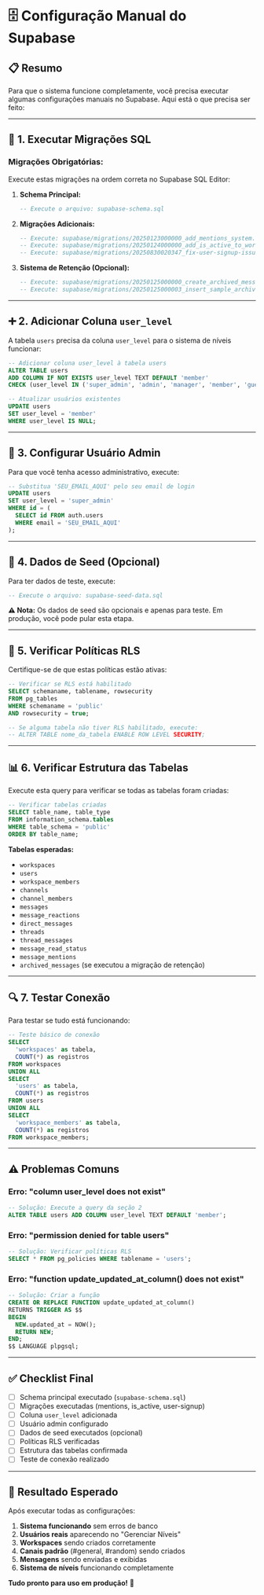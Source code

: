 # 🗄️ Configuração Manual do Supabase

## **📋 Resumo**

Para que o sistema funcione completamente, você precisa executar algumas configurações manuais no Supabase. Aqui está o que precisa ser feito:

---

## **🔧 1. Executar Migrações SQL**

### **Migrações Obrigatórias:**
Execute estas migrações na ordem correta no Supabase SQL Editor:

1. **Schema Principal:**
   ```sql
   -- Execute o arquivo: supabase-schema.sql
   ```

2. **Migrações Adicionais:**
   ```sql
   -- Execute: supabase/migrations/20250123000000_add_mentions_system.sql
   -- Execute: supabase/migrations/20250124000000_add_is_active_to_workspaces.sql
   -- Execute: supabase/migrations/20250830020347_fix-user-signup-issues.sql
   ```

3. **Sistema de Retenção (Opcional):**
   ```sql
   -- Execute: supabase/migrations/20250125000000_create_archived_messages_table.sql
   -- Execute: supabase/migrations/20250125000003_insert_sample_archived_messages_simple.sql
   ```

---

## **➕ 2. Adicionar Coluna `user_level`**

A tabela `users` precisa da coluna `user_level` para o sistema de níveis funcionar:

```sql
-- Adicionar coluna user_level à tabela users
ALTER TABLE users 
ADD COLUMN IF NOT EXISTS user_level TEXT DEFAULT 'member' 
CHECK (user_level IN ('super_admin', 'admin', 'manager', 'member', 'guest', 'banned'));

-- Atualizar usuários existentes
UPDATE users 
SET user_level = 'member' 
WHERE user_level IS NULL;
```

---

## **👤 3. Configurar Usuário Admin**

Para que você tenha acesso administrativo, execute:

```sql
-- Substitua 'SEU_EMAIL_AQUI' pelo seu email de login
UPDATE users 
SET user_level = 'super_admin' 
WHERE id = (
  SELECT id FROM auth.users 
  WHERE email = 'SEU_EMAIL_AQUI'
);
```

---

## **🌱 4. Dados de Seed (Opcional)**

Para ter dados de teste, execute:

```sql
-- Execute o arquivo: supabase-seed-data.sql
```

**⚠️ Nota:** Os dados de seed são opcionais e apenas para teste. Em produção, você pode pular esta etapa.

---

## **🔐 5. Verificar Políticas RLS**

Certifique-se de que estas políticas estão ativas:

```sql
-- Verificar se RLS está habilitado
SELECT schemaname, tablename, rowsecurity 
FROM pg_tables 
WHERE schemaname = 'public' 
AND rowsecurity = true;

-- Se alguma tabela não tiver RLS habilitado, execute:
-- ALTER TABLE nome_da_tabela ENABLE ROW LEVEL SECURITY;
```

---

## **📊 6. Verificar Estrutura das Tabelas**

Execute esta query para verificar se todas as tabelas foram criadas:

```sql
-- Verificar tabelas criadas
SELECT table_name, table_type 
FROM information_schema.tables 
WHERE table_schema = 'public' 
ORDER BY table_name;
```

**Tabelas esperadas:**
- `workspaces`
- `users`
- `workspace_members`
- `channels`
- `channel_members`
- `messages`
- `message_reactions`
- `direct_messages`
- `threads`
- `thread_messages`
- `message_read_status`
- `message_mentions`
- `archived_messages` (se executou a migração de retenção)

---

## **🔍 7. Testar Conexão**

Para testar se tudo está funcionando:

```sql
-- Teste básico de conexão
SELECT 
  'workspaces' as tabela, 
  COUNT(*) as registros 
FROM workspaces
UNION ALL
SELECT 
  'users' as tabela, 
  COUNT(*) as registros 
FROM users
UNION ALL
SELECT 
  'workspace_members' as tabela, 
  COUNT(*) as registros 
FROM workspace_members;
```

---

## **⚠️ Problemas Comuns**

### **Erro: "column user_level does not exist"**
```sql
-- Solução: Execute a query da seção 2
ALTER TABLE users ADD COLUMN user_level TEXT DEFAULT 'member';
```

### **Erro: "permission denied for table users"**
```sql
-- Solução: Verificar políticas RLS
SELECT * FROM pg_policies WHERE tablename = 'users';
```

### **Erro: "function update_updated_at_column() does not exist"**
```sql
-- Solução: Criar a função
CREATE OR REPLACE FUNCTION update_updated_at_column()
RETURNS TRIGGER AS $$
BEGIN
  NEW.updated_at = NOW();
  RETURN NEW;
END;
$$ LANGUAGE plpgsql;
```

---

## **✅ Checklist Final**

- [ ] Schema principal executado (`supabase-schema.sql`)
- [ ] Migrações executadas (mentions, is_active, user-signup)
- [ ] Coluna `user_level` adicionada
- [ ] Usuário admin configurado
- [ ] Dados de seed executados (opcional)
- [ ] Políticas RLS verificadas
- [ ] Estrutura das tabelas confirmada
- [ ] Teste de conexão realizado

---

## **🎯 Resultado Esperado**

Após executar todas as configurações:

1. **Sistema funcionando** sem erros de banco
2. **Usuários reais** aparecendo no "Gerenciar Níveis"
3. **Workspaces** sendo criados corretamente
4. **Canais padrão** (#general, #random) sendo criados
5. **Mensagens** sendo enviadas e exibidas
6. **Sistema de níveis** funcionando completamente

**Tudo pronto para uso em produção!** 🚀

